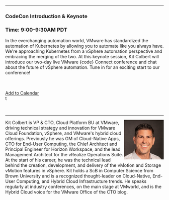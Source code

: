 <style>
  .wrapper {margin-top:75px;}
  header {top:20px!important;
  .session-wrapper{border:1px solid #36373b; border-radius:5px; padding:20px; background-color:##D3D3D3;}
  
</style>
<hr/>

### **CodeCon Introduction & Keynote**
### **Time: 9:00-9:30AM PDT**
<div class="session-wrapper">

In the everchanging automation world, VMware has standardized the automation of Kubernetes by allowing you to automate like you always have. We're approaching Kubernetes from a vSphere automation perspective and embracing the merging of the two. At this keynote session, Kit Colbert will introduce our two-day live VMware {code} Connect conference and chat about the future of vSphere automation. Tune in for an exciting start to our conference! 

<br><br> 
<a title="Add to Calendar" class="addeventatc" data-id="Nf5098547" href="https://www.addevent.com/event/Nf5098547" target="_blank" rel="nofollow">Add to Calendar</a>
        <script type="text/javascript" src="https://addevent.com/libs/atc/1.6.1/atc.min.js" async defer></script>
<br> t
</div>
<br> 
<hr/>
<img src="kit_colbert.png" alt="Kit Colbert" width="25%" align="right">
    
<p>Kit Colbert is VP & CTO, Cloud Platform BU at VMware, driving technical strategy and innovation for VMware Cloud Foundation, vSphere, and VMware's hybrid cloud offerings. Previously he was GM of Cloud-Native Apps, CTO for End-User Computing, the Chief Architect and Principal Engineer for Horizon Workspace, and the lead Management Architect for the vRealize Operations Suite. At the start of his career, he was the technical lead behind the creation, development, and delivery of the vMotion and Storage vMotion features in vSphere. Kit holds a ScB in Computer Science from Brown University and is a recognized thought-leader on Cloud-Native, End-User Computing, and Hybrid Cloud Infrastructure trends. He speaks regularly at industry conferences, on the main stage at VMworld, and is the Hybrid Cloud voice for the VMware Office of the CTO blog.</p>
